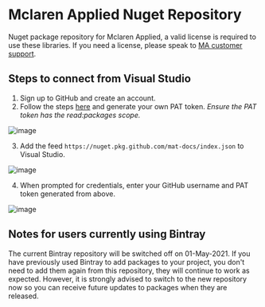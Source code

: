 # Mclaren Applied Nuget Repository

Nuget package repository for Mclaren Applied, a valid license is required to use these libraries. If you need a license, please speak to [MA customer support](https://mclarenappliedtechnologies.zendesk.com/hc/en-us/categories/360000363854-ATLAS-and-SQLRace).

## Steps to connect from Visual Studio

1. Sign up to GitHub and create an account.
2. Follow the steps [here](https://docs.github.com/en/github/authenticating-to-github/creating-a-personal-access-token) and generate your own PAT token. _Ensure the PAT token has the read:packages scope._

![image](https://user-images.githubusercontent.com/71443454/114562252-3d102e80-9c66-11eb-9774-3b93ea551a0d.png)

3. Add the feed `https://nuget.pkg.github.com/mat-docs/index.json` to Visual Studio.

![image](https://user-images.githubusercontent.com/71443454/114560865-fa018b80-9c64-11eb-80bd-0d9e9f42bb79.png)

4. When prompted for credentials, enter your GitHub username and PAT token generated from above.

![image](https://user-images.githubusercontent.com/71443454/114561355-68464e00-9c65-11eb-8125-30be5ff038c9.png)

## Notes for users currently using Bintray

The current Bintray repository will be switched off on 01-May-2021. If you have previously used Bintray to add packages to your project, you don't need to add them again from this repository, they will continue to work as expected. However, it is strongly advised to switch to the new repository now so you can receive future updates to packages when they are released.


